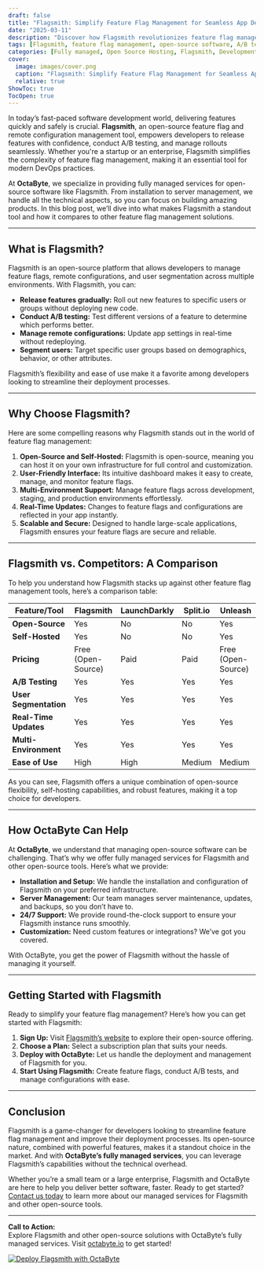 ```yaml
---
draft: false
title: "Flagsmith: Simplify Feature Flag Management for Seamless App Deployment and Testing"
date: "2025-03-11"
description: "Discover how Flagsmith revolutionizes feature flag management, enabling seamless app deployment, A/B testing, and controlled rollouts. Learn why Flagsmith is the go-to open-source solution for developers and businesses."
tags: [Flagsmith, feature flag management, open-source software, A/B testing, app deployment, feature toggles, DevOps, continuous delivery, OctaByte, managed services]
categories: [Fully managed, Open Source Hosting, Flagsmith, Development, Dev Tools]
cover:
  image: images/cover.png
  caption: "Flagsmith: Simplify Feature Flag Management for Seamless App Deployment and Testing"
  relative: true
ShowToc: true
TocOpen: true
---
```



In today’s fast-paced software development world, delivering features quickly and safely is crucial. **Flagsmith**, an open-source feature flag and remote configuration management tool, empowers developers to release features with confidence, conduct A/B testing, and manage rollouts seamlessly. Whether you're a startup or an enterprise, Flagsmith simplifies the complexity of feature flag management, making it an essential tool for modern DevOps practices.

At **OctaByte**, we specialize in providing fully managed services for open-source software like Flagsmith. From installation to server management, we handle all the technical aspects, so you can focus on building amazing products. In this blog post, we’ll dive into what makes Flagsmith a standout tool and how it compares to other feature flag management solutions.

---

## What is Flagsmith?

Flagsmith is an open-source platform that allows developers to manage feature flags, remote configurations, and user segmentation across multiple environments. With Flagsmith, you can:

- **Release features gradually:** Roll out new features to specific users or groups without deploying new code.
- **Conduct A/B testing:** Test different versions of a feature to determine which performs better.
- **Manage remote configurations:** Update app settings in real-time without redeploying.
- **Segment users:** Target specific user groups based on demographics, behavior, or other attributes.

Flagsmith’s flexibility and ease of use make it a favorite among developers looking to streamline their deployment processes.

---

## Why Choose Flagsmith?

Here are some compelling reasons why Flagsmith stands out in the world of feature flag management:

1. **Open-Source and Self-Hosted:** Flagsmith is open-source, meaning you can host it on your own infrastructure for full control and customization.
2. **User-Friendly Interface:** Its intuitive dashboard makes it easy to create, manage, and monitor feature flags.
3. **Multi-Environment Support:** Manage feature flags across development, staging, and production environments effortlessly.
4. **Real-Time Updates:** Changes to feature flags and configurations are reflected in your app instantly.
5. **Scalable and Secure:** Designed to handle large-scale applications, Flagsmith ensures your feature flags are secure and reliable.

---

## Flagsmith vs. Competitors: A Comparison

To help you understand how Flagsmith stacks up against other feature flag management tools, here’s a comparison table:

| Feature/Tool          | Flagsmith               | LaunchDarkly           | Split.io               | Unleash                |
|------------------------|-------------------------|------------------------|------------------------|------------------------|
| **Open-Source**        | Yes                     | No                     | No                     | Yes                    |
| **Self-Hosted**        | Yes                     | No                     | No                     | Yes                    |
| **Pricing**            | Free (Open-Source)      | Paid                   | Paid                   | Free (Open-Source)     |
| **A/B Testing**        | Yes                     | Yes                    | Yes                    | Yes                    |
| **User Segmentation**  | Yes                     | Yes                    | Yes                    | Yes                    |
| **Real-Time Updates**  | Yes                     | Yes                    | Yes                    | Yes                    |
| **Multi-Environment**  | Yes                     | Yes                    | Yes                    | Yes                    |
| **Ease of Use**        | High                    | High                   | Medium                 | Medium                 |

As you can see, Flagsmith offers a unique combination of open-source flexibility, self-hosting capabilities, and robust features, making it a top choice for developers.

---

## How OctaByte Can Help

At **OctaByte**, we understand that managing open-source software can be challenging. That’s why we offer fully managed services for Flagsmith and other open-source tools. Here’s what we provide:

- **Installation and Setup:** We handle the installation and configuration of Flagsmith on your preferred infrastructure.
- **Server Management:** Our team manages server maintenance, updates, and backups, so you don’t have to.
- **24/7 Support:** We provide round-the-clock support to ensure your Flagsmith instance runs smoothly.
- **Customization:** Need custom features or integrations? We’ve got you covered.

With OctaByte, you get the power of Flagsmith without the hassle of managing it yourself.

---

## Getting Started with Flagsmith

Ready to simplify your feature flag management? Here’s how you can get started with Flagsmith:

1. **Sign Up:** Visit [Flagsmith’s website](https://flagsmith.com) to explore their open-source offering.
2. **Choose a Plan:** Select a subscription plan that suits your needs.
3. **Deploy with OctaByte:** Let us handle the deployment and management of Flagsmith for you.
4. **Start Using Flagsmith:** Create feature flags, conduct A/B tests, and manage configurations with ease.

---

## Conclusion

Flagsmith is a game-changer for developers looking to streamline feature flag management and improve their deployment processes. Its open-source nature, combined with powerful features, makes it a standout choice in the market. And with **OctaByte’s fully managed services**, you can leverage Flagsmith’s capabilities without the technical overhead.

Whether you’re a small team or a large enterprise, Flagsmith and OctaByte are here to help you deliver better software, faster. Ready to get started? [Contact us today](https://octabyte.io) to learn more about our managed services for Flagsmith and other open-source tools.

---

**Call to Action:**  
Explore Flagsmith and other open-source solutions with OctaByte’s fully managed services. Visit [octabyte.io](https://octabyte.io) to get started!

[![Deploy Flagsmith with OctaByte](/images/deploy-on-octabyte.png)](https://octabyte.io/fully-managed-open-source-services/development/dev-tools/flagsmith)